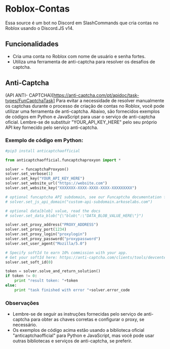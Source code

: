 # Roblox-Contas

Essa source é um bot no Discord em SlashCommands que cria contas no Roblox usando o Discord.JS v14.

## Funcionalidades

- Cria uma conta no Roblox com nome de usuário e senha fortes.
- Utiliza uma ferramenta de anti-captcha para resolver os desafios de captcha.

## Anti-Captcha

(API ANTI- CAPTCHA)[https://anti-captcha.com/pt/apidoc/task-types/FunCaptchaTask]
Para evitar a necessidade de resolver manualmente os captchas durante o processo de criação de contas no Roblox, você pode utilizar uma ferramenta de anti-captcha. Abaixo, são fornecidos exemplos de códigos em Python e JavaScript para usar o serviço de anti-captcha oficial. Lembre-se de substituir "YOUR_API_KEY_HERE" pelo seu próprio API key fornecido pelo serviço anti-captcha.

### Exemplo de código em Python:

```python
#pip3 install anticaptchaofficial

from anticaptchaofficial.funcaptchaproxyon import *

solver = funcaptchaProxyon()
solver.set_verbose(1)
solver.set_key("YOUR_API_KEY_HERE")
solver.set_website_url("https://website.com")
solver.set_website_key("XXXXXXX-XXXX-XXXX-XXXX-XXXXXXXXX")

# optional funcaptcha API subdomain, see our Funcaptcha documentation for details
# solver.set_js_api_domain("custom-api-subdomain.arkoselabs.com")

# optional data[blob] value, read the docs
# solver.set_data_blob("{\"blob\":\"DATA_BLOB_VALUE_HERE\"}")

solver.set_proxy_address("PROXY_ADDRESS")
solver.set_proxy_port(1234)
solver.set_proxy_login("proxylogin")
solver.set_proxy_password("proxypassword")
solver.set_user_agent("Mozilla/5.0")

# Specify softId to earn 10% commission with your app.
# Get your softId here: https://anti-captcha.com/clients/tools/devcenter
solver.set_soft_id(0)

token = solver.solve_and_return_solution()
if token != 0:
    print "result token: "+token
else:
    print "task finished with error "+solver.error_code
```

### Observações

   - Lembre-se de seguir as instruções fornecidas pelo serviço de anti-captcha para obter as chaves corretas e configurar o proxy, se necessário.
   - Os exemplos de código acima estão usando a biblioteca oficial "anticaptchaofficial" para Python e JavaScript, mas você pode usar outras bibliotecas e serviços de anti-captcha, se preferir.